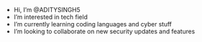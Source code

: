 - Hi, I’m @ADITYSINGH5
- I’m interested in tech field 
- I’m currently learning coding languages and cyber stuff 
- I’m looking to collaborate on new security updates and features 
 

<!---
ADITYSINGH5/ADITYSINGH5 is a ✨ special ✨ repository because its `README.md` (this file) appears on your GitHub profile.
You can click the Preview link to take a look at your changes.
--->
